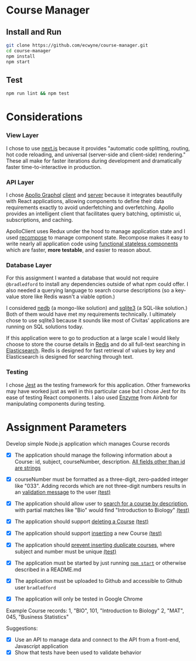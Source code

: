 # Course Manager

## Install and Run
```bash
git clone https://github.com/ecwyne/course-manager.git
cd course-manager
npm install
npm start
```

## Test
```bash
npm run lint && npm test
```

# Considerations
### View Layer
I chose to use [next.js](https://github.com/zeit/next.js) because it provides "automatic code splitting, routing, hot code reloading, and universal (server-side and client-side) rendering." These all make for faster iterations during development and dramatically faster time-to-interactive in production.

### API Layer
I chose [Apollo Graphql](http://dev.apollodata.com/) [client](http://dev.apollodata.com/react/) and [server](http://dev.apollodata.com/tools/) because it integrates beautifully with React applications, allowing components to define their data requirements exactly to avoid underfetching and overfetching. Apollo provides an intelligent client that facilitates query batching, optimistic ui, subscriptions, and caching.

ApolloClient uses Redux under the hood to manage application state and I used [recompose](https://github.com/acdlite/recompose) to manage component state. Recompose makes it easy to write nearly all application code using [functional stateless components](https://facebook.github.io/react/docs/components-and-props.html#functional-and-class-components) which are faster, __more testable__, and easier to reason about.

### Database Layer
For this assignment I wanted a database that would not require `@bradledford` to install any dependencies outside of what npm could offer. I also needed a querying language to search course descriptions (so a key-value store like Redis wasn't a viable option.)

I considered [nedb](https://github.com/louischatriot/nedb) (a mongo-like solution) and [sqlite3](https://github.com/mapbox/node-sqlite3) (a SQL-like solution.) Both of them would have met my requirements technically. I ultimately chose to use sqlite3 because it sounds like most of Civitas' applications are running on SQL solutions today.

If this application were to go to production at a large scale I would likely choose to store the course details in [Redis](https://redis.io/) and do all full-text searching in [Elasticsearch](https://www.elastic.co/products/elasticsearch). Redis is designed for fast retrieval of values by key and Elasticsearch is designed for searching through text.

### Testing
I chose [Jest](https://facebook.github.io/jest/) as the testing framework for this application. Other frameworks may have worked just as well in this particular case but I chose Jest for its ease of testing React components. I also used [Enzyme](http://airbnb.io/enzyme/) from Airbnb for manipulating components during testing.

# Assignment Parameters
Develop simple Node.js application which manages Course records
- [x] The application should manage the following information about a Course: id, subject, courseNumber, description. [All fields other than id are strings](https://github.com/ecwyne/course-manager/blob/master/api/graphql/schema.js#L5-L10)
- [x] courseNumber must be formatted as a three-digit, zero-padded integer like "033". Adding records which are not three-digit numbers results in an [validation message](https://github.com/ecwyne/course-manager/blob/master/components/CoursesManager/components/CoursesManagerCreator.js#L33) to the user [(test)](https://github.com/ecwyne/course-manager/blob/master/api/__tests__/schema.test.js#L70-L72)
- [x] The application should allow user to [search for a course by description](https://github.com/ecwyne/course-manager/blob/master/api/data/coursesDb.js#L43-L46), with partial matches like "Bio" would find "Introduction to Biology" [(test)](https://github.com/ecwyne/course-manager/blob/master/api/__tests__/schema.test.js#L62-L64)
- [x] The application should support [deleting a Course](https://github.com/ecwyne/course-manager/blob/master/api/data/coursesDb.js#L33-L36) [(test)](https://github.com/ecwyne/course-manager/blob/master/api/__tests__/schema.test.js#L74-L80)
- [x] The application should support [inserting](https://github.com/ecwyne/course-manager/blob/master/api/data/coursesDb.js#L27-L31) a new Course [(test)](https://github.com/ecwyne/course-manager/blob/master/api/__tests__/schema.test.js#L54-L56)
- [x] The application should [prevent inserting duplicate courses](https://github.com/ecwyne/course-manager/blob/master/api/graphql/resolvers.js#L13), where subject and number must be unique [(test)](https://github.com/ecwyne/course-manager/blob/master/api/__tests__/schema.test.js#L66-L68)
- [x] The application must be started by just running [`npm start`](https://github.com/ecwyne/course-manager/blob/master/package.json#L8) or otherwise described in a README.md
- [x] The application must be uploaded to Github and accessible to Github user `bradledford`
- [x] The application will only be tested in Google Chrome



Example Course records:
1, "BIO", 101, "Introduction to Biology"
2, "MAT", 045, "Business Statistics"


Suggestions:
- [x] Use an API to manage data and connect to the API from a front-end, Javascript application
- [x] Show that tests have been used to validate behavior